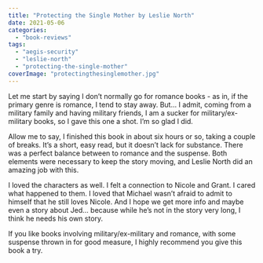 ```yaml
---
title: "Protecting the Single Mother by Leslie North"
date: 2021-05-06
categories: 
  - "book-reviews"
tags: 
  - "aegis-security"
  - "leslie-north"
  - "protecting-the-single-mother"
coverImage: "protectingthesinglemother.jpg"
---
```


Let me start by saying I don’t normally go for romance books - as in, if the primary genre is romance, I tend to stay away. But... I admit, coming from a military family and having military friends, I am a sucker for military/ex-military books, so I gave this one a shot. I’m so glad I did. 

Allow me to say, I finished this book in about six hours or so, taking a couple of breaks. It’s a short, easy read, but it doesn’t lack for substance. There was a perfect balance between to romance and the suspense. Both elements were necessary to keep the story moving, and Leslie North did an amazing job with this. 

I loved the characters as well. I felt a connection to Nicole and Grant. I cared what happened to them. I loved that Michael wasn’t afraid to admit to himself that he still loves Nicole. And I hope we get more info and maybe even a story about Jed... because while he’s not in the story very long, I think he needs his own story. 

If you like books involving military/ex-military and romance, with some suspense thrown in for good measure, I highly recommend you give this book a try.
